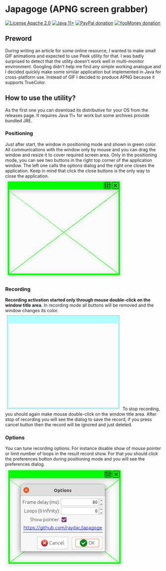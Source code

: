 # Japagoge (APNG screen grabber)

[![License Apache 2.0](https://img.shields.io/badge/license-Apache%20License%202.0-green.svg)](http://www.apache.org/licenses/LICENSE-2.0)
[![Java 11+](https://img.shields.io/badge/java-11%2b-green.svg)](https://bell-sw.com/pages/downloads/#/java-11-lts)
[![PayPal donation](https://img.shields.io/badge/donation-PayPal-cyan.svg)](https://www.paypal.com/cgi-bin/webscr?cmd=_s-xclick&hosted_button_id=AHWJHJFBAWGL2)
[![YooMoney donation](https://img.shields.io/badge/donation-Yoo.money-blue.svg)](https://yoomoney.ru/to/41001158080699)

## Preword

During writing an article for some online resource, I wanted to make small GIF animations and expected to use Peek
utility for that. I was badly surprised to detect that the utility doesn't work well in multi-monitor environment.
Googling didn't help me find any simple working analogue and I decided quickly make some similar application but
implemented in Java for cross-platform use. Instead of GIF I decided to produce APNG because it supports TrueColor.

## How to use the utility?

As the first one you can download its distributive for your OS from the releases page. It requires Java 11+ for work but
some archives provide bundled JRE.

### Positioning

Just after start, the window in positioning mode and shown in green color. All communications with the window only by
mouse and you can drag the window and resize it to cover required screen area. Only in the positioning mode, you can see
two buttons in the right top corner of the application window. The left one calls the options dialog and the right one
closes the application. Keep in mind that click the close buttons is the only way to close the application.      
![Positioning state](assets/screens/state_positioning.png)

### Recording

__Recording activation started only through mouse double-click on the window title area__. In recording mode all buttons
will be removed and the window changes its color.   
![Positioning state](assets/screens/state_recording.png)
To stop recording, you should again make mouse double-click on the window title area. After stop of recording you will
see the dialog to save the record, if you press cancel button then the record will be ignored and just deleted.

### Options

You can tune recording options. For instance disable show of mouse pointer or limit number of loops in the result record
show. For that you should click the preferences button during positioning mode and you will see the preferences
dialog.   
![Positioning state](assets/screens/state_preferences.png)